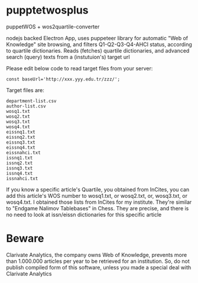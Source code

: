 # pupptetwosplus
puppetWOS + wos2quartile-converter

nodejs backed Electron App, uses puppeteer library for automatic "Web of Knowledge" site browsing, and filters Q1-Q2-Q3-Q4-AHCI status, according to quartile dictionaries. Reads (fetches) quartile dictionaries, and advanced search (query) texts from a (instutuion's) target url

Please edit below code to read target files from your server:
```
const baseUrl='http://xxx.yyy.edu.tr/zzz/';
```

Target files are:
```
department-list.csv
author-list.csv
wosq1.txt
wosq2.txt
wosq3.txt
wosq4.txt
eissnq1.txt
eissnq2.txt
eissnq3.txt
eissnq4.txt
eissnahci.txt
issnq1.txt
issnq2.txt
issnq3.txt
issnq4.txt
issnahci.txt
```
If you know a specific article's Quartile, you obtained from InCites, you can add this article's WOS number to wosq1.txt, or wosq2.txt, or, wosq3.txt, or wosq4.txt. I obtained those lists from InCites for my institute. They're similar to "Endgame Nalimov Tablebases" in Chess. They are precise, and there is no need to look at issn/eissn dictionaries for this specific article

# Beware

Clarivate Analytics, the company owns Web of Knowledge, prevents more than 1.000.000 articles per year to be retrieved for an institution. So, do not publish compiled form of this software, unless you made a special deal with Clarivate Analytics

